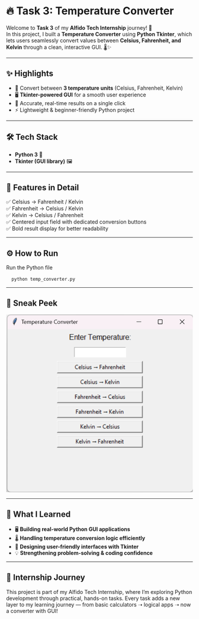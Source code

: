 # 🔥 Task 3: Temperature Converter

Welcome to **Task 3** of my **Alfido Tech Internship** journey! 🚀  
In this project, I built a **Temperature Converter** using **Python Tkinter**, which lets users seamlessly convert values between **Celsius, Fahrenheit, and Kelvin** through a clean, interactive GUI. 🌡️✨  

---

## ✨ Highlights
- 🔄 Convert between **3 temperature units** (Celsius, Fahrenheit, Kelvin)  
- 🖥️ **Tkinter-powered GUI** for a smooth user experience  
- 🎯 Accurate, real-time results on a single click  
- ⚡ Lightweight & beginner-friendly Python project  

---

## 🛠️ Tech Stack
- **Python 3** 🐍  
- **Tkinter (GUI library)** 🖼️  

---

## 📌 Features in Detail
✅ Celsius → Fahrenheit / Kelvin  
✅ Fahrenheit → Celsius / Kelvin  
✅ Kelvin → Celsius / Fahrenheit  
✅ Centered input field with dedicated conversion buttons  
✅ Bold result display for better readability  

---

## ⚙️ How to Run

Run the Python file

 ```bash
   python temp_converter.py
 ```
---
## 📸 Sneak Peek

![Converter Screenshot](screenshot3.png)

---

## 📖 What I Learned

- 🖥️ **Building real-world Python GUI applications**
- 🌡️ **Handling temperature conversion logic efficiently**
- 🎨 **Designing user-friendly interfaces with Tkinter**
- 💡 **Strengthening problem-solving & coding confidence**

---
## 🌟 Internship Journey

This project is part of my Alfido Tech Internship, where I’m exploring Python development through practical, hands-on tasks. Every task adds a new layer to my learning 
journey — from basic calculators ➝ logical apps ➝ now a converter with GUI!
